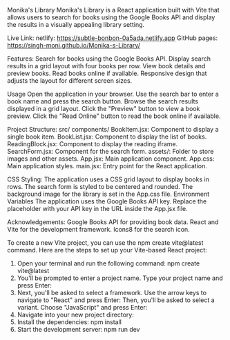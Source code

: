 Monika's Library
Monika's Library is a React application built with Vite that allows users to search for books using the Google Books API and display the results in a visually appealing library setting.

Live Link:
netlify: https://subtle-bonbon-0a5ada.netlify.app
GitHub pages: https://singh-moni.github.io/Monika-s-Library/

Features:
Search for books using the Google Books API.
Display search results in a grid layout with four books per row.
View book details and preview books.
Read books online if available.
Responsive design that adjusts the layout for different screen sizes.

Usage
Open the application in your browser.
Use the search bar to enter a book name and press the search button.
Browse the search results displayed in a grid layout.
Click the "Preview" button to view a book preview.
Click the "Read Online" button to read the book online if available.

Project Structure:
src/
components/
BookItem.jsx: Component to display a single book item.
BookList.jsx: Component to display the list of books.
ReadingBlock.jsx: Component to display the reading iframe.
SearchForm.jsx: Component for the search form.
assets/: Folder to store images and other assets.
App.jsx: Main application component.
App.css: Main application styles.
main.jsx: Entry point for the React application.

CSS Styling:
The application uses a CSS grid layout to display books in rows.
The search form is styled to be centered and rounded.
The background image for the library is set in the App.css file.
Environment Variables
The application uses the Google Books API key. Replace the placeholder with your API key in the URL inside the App.jsx file.


Acknowledgements:
Google Books API for providing book data.
React and Vite for the development framework.
Icons8 for the search icon.


To create a new Vite project, you can use the npm create vite@latest command. Here are the steps to set up your Vite-based React project:

1. Open your terminal and run the following command:
npm create vite@latest
2. You'll be prompted to enter a project name. Type your project name and press Enter:
3. Next, you'll be asked to select a framework. Use the arrow keys to navigate to "React" and press Enter:
Then, you'll be asked to select a variant. Choose "JavaScript" and press Enter:
4. Navigate into your new project directory:
5. Install the dependencies:
npm install
6. Start the development server:
npm run dev

